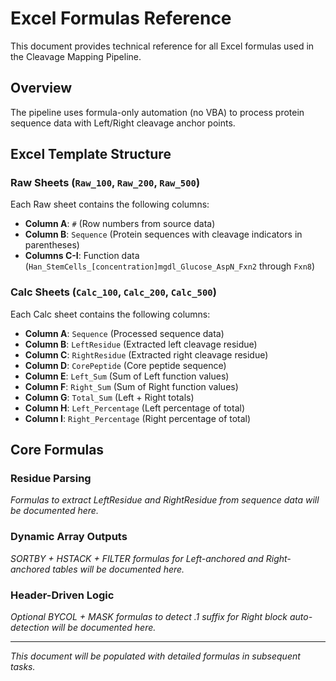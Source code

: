 # Excel Formulas Reference

This document provides technical reference for all Excel formulas used in the Cleavage Mapping Pipeline.

## Overview
The pipeline uses formula-only automation (no VBA) to process protein sequence data with Left/Right cleavage anchor points.

## Excel Template Structure

### Raw Sheets (`Raw_100`, `Raw_200`, `Raw_500`)
Each Raw sheet contains the following columns:
- **Column A**: `#` (Row numbers from source data)
- **Column B**: `Sequence` (Protein sequences with cleavage indicators in parentheses)
- **Columns C-I**: Function data (`Han_StemCells_[concentration]mgdl_Glucose_AspN_Fxn2` through `Fxn8`)

### Calc Sheets (`Calc_100`, `Calc_200`, `Calc_500`)
Each Calc sheet contains the following columns:
- **Column A**: `Sequence` (Processed sequence data)
- **Column B**: `LeftResidue` (Extracted left cleavage residue)
- **Column C**: `RightResidue` (Extracted right cleavage residue)  
- **Column D**: `CorePeptide` (Core peptide sequence)
- **Column E**: `Left_Sum` (Sum of Left function values)
- **Column F**: `Right_Sum` (Sum of Right function values)
- **Column G**: `Total_Sum` (Left + Right totals)
- **Column H**: `Left_Percentage` (Left percentage of total)
- **Column I**: `Right_Percentage` (Right percentage of total)

## Core Formulas

### Residue Parsing
*Formulas to extract LeftResidue and RightResidue from sequence data will be documented here.*

### Dynamic Array Outputs
*SORTBY + HSTACK + FILTER formulas for Left-anchored and Right-anchored tables will be documented here.*

### Header-Driven Logic
*Optional BYCOL + MASK formulas to detect .1 suffix for Right block auto-detection will be documented here.*

---

*This document will be populated with detailed formulas in subsequent tasks.*